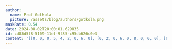 ```yaml
---
author:
  name: Prof Gotkola
  picture: /assets/blog/authors/gotkola.png
maskRate: 0.54
date: 2024-08-02T20:00:01.629835
id: cd86d5f8-5109-11ef-9f85-c95db626c0e3
content: '[[0, 0, 0, 5, 4, 2, 0, 6, 0], [0, 2, 0, 6, 0, 8, 0, 0, 0], [6, 4, 0, 0, 0, 9, 8, 5, 0], [0, 0, 0, 7, 2, 1, 6, 0, 0], [0, 3, 0, 8, 0, 0, 0, 1, 0], [0, 0, 0, 0, 6, 3, 5, 0, 9], [3, 5, 2, 0, 8, 0, 7, 0, 0], [7, 6, 0, 1, 3, 0, 0, 8, 5], [0, 0, 4, 2, 5, 7, 0, 0, 0]]'
---
```


